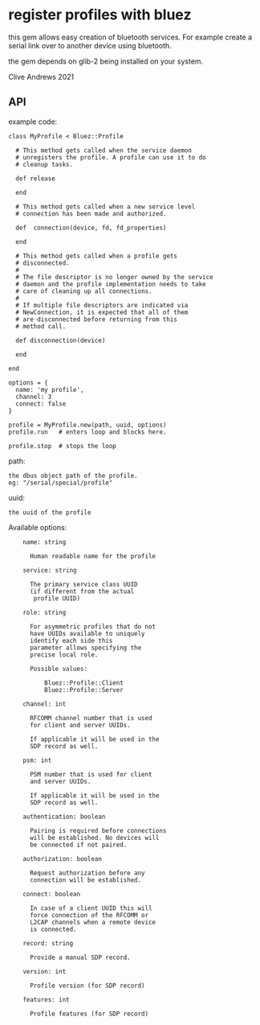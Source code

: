# register profiles with bluez

this gem allows easy creation of bluetooth services.
For example create a serial link over to another device using bluetooth.

the gem depends on glib-2 being installed on your system.

Clive Andrews 2021


## API

example code:

    class MyProfile < Bluez::Profile

      # This method gets called when the service daemon
      # unregisters the profile. A profile can use it to do
      # cleanup tasks.

      def release

      end

      # This method gets called when a new service level
      # connection has been made and authorized.

      def  connection(device, fd, fd_properties)

      end

      # This method gets called when a profile gets
      # disconnected.
      #
      # The file descriptor is no longer owned by the service
      # daemon and the profile implementation needs to take
      # care of cleaning up all connections.
      #
      # If multiple file descriptors are indicated via
      # NewConnection, it is expected that all of them
      # are disconnected before returning from this
      # method call.

      def disconnection(device)

      end

    end

    options = {
      name: 'my profile',
      channel: 3
      connect: false
    }

    profile = MyProfile.new(path, uuid, options)
    profile.run   # enters loop and blocks here.

    profile.stop  # stops the loop


path:

    the dbus object path of the profile.
    eg: "/serial/special/profile"

uuid:

    the uuid of the profile


Available options:

        name: string

          Human readable name for the profile

        service: string

          The primary service class UUID
          (if different from the actual
           profile UUID)

        role: string

          For asymmetric profiles that do not
          have UUIDs available to uniquely
          identify each side this
          parameter allows specifying the
          precise local role.

          Possible values:

              Bluez::Profile::Client
              Bluez::Profile::Server

        channel: int

          RFCOMM channel number that is used
          for client and server UUIDs.

          If applicable it will be used in the
          SDP record as well.

        psm: int

          PSM number that is used for client
          and server UUIDs.

          If applicable it will be used in the
          SDP record as well.

        authentication: boolean

          Pairing is required before connections
          will be established. No devices will
          be connected if not paired.

        authorization: boolean

          Request authorization before any
          connection will be established.

        connect: boolean

          In case of a client UUID this will
          force connection of the RFCOMM or
          L2CAP channels when a remote device
          is connected.

        record: string

          Provide a manual SDP record.

        version: int

          Profile version (for SDP record)

        features: int 

          Profile features (for SDP record)
